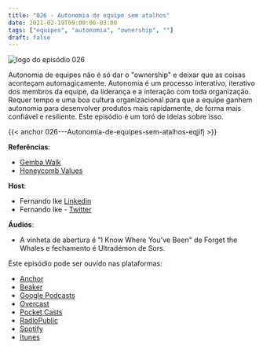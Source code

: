 ```yaml
---
title: "026 - Autonomia de equipe sem atalhos"
date: 2021-02-19T09:00:00-03:00
tags: ["equipes", "autonomia", "ownership", ""]
draft: false
---
```

![logo do episódio 026](/images/pontocafe_026.png)

Autonomia de equipes não é só dar o "ownership" e deixar que as coisas aconteçam automagicamente. Autonomia é um processo interativo, iterativo dos membros da equipe, da liderança e a interação com toda organização. Requer tempo e uma boa cultura organizacional para que a equipe ganhem autonomia para desenvolver produtos mais rapidamente, de forma mais confiável e resiliente. Este episódio é um toró de ideias sobre isso.

{{< anchor 026---Autonomia-de-equipes-sem-atalhos-eqjifj >}}

**Referências**:

* [Gemba Walk](https://kanbanize.com/pt/gestao-lean/melhoria/o-que-e-gemba-walk)
* [Honeycomb Values](https://www.honeycomb.io/about/#OurValues)

**Host**:

* Fernando Ike [Linkedin](https://www.linkedin.com/in/fernandoike/)
* Fernando Ike - [Twitter](https://twitter.com/fernandoike)

**Áudios**:

* A vinheta de abertura é "I Know Where You've Been" de Forget the Whales e fechamento é Ultradémon de Sors.

Este episódio pode ser ouvido nas plataformas:

* [Anchor](https://anchor.fm/pontocafe)
* [Beaker](https://www.breaker.audio/ponto-cafe)
* [Google Podcasts](https://www.google.com/podcasts?feed=aHR0cHM6Ly9hbmNob3IuZm0vcy81OWRkZTI0L3BvZGNhc3QvcnNz)
* [Overcast](https://overcast.fm/itunes1513597862/pontocaf-podcast-uma-conversa-sobre-tecnologias-e-as-coisas-que-est-o-em-volta)
* [Pocket Casts](https://pca.st/1cbp2reg)
* [RadioPublic](https://radiopublic.com/ponto-caf-G2pjqv)
* [Spotify](https://open.spotify.com/show/3HzpEbfhFBGPNba8PADIhP)
* [Itunes](https://podcasts.apple.com/us/podcast/pontocaf%C3%A9-podcast-%C3%A9-uma-conversa-sobre-tecnologias/id1513597862)